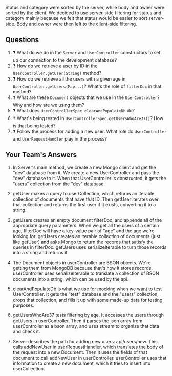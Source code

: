 Status and category were sorted by the server, while body and owner were sorted by the client.
We decided to use server-side filtering for status and category mainly because we felt that status
would be easier to sort server-side. Body and owner were then left to the client-side filtering.

## Questions

1. :question: What do we do in the `Server` and `UserController` constructors
to set up our connection to the development database?
2. :question: How do we retrieve a user by ID in the `UserController.getUser(String)` method?
3. :question: How do we retrieve all the users with a given age 
in `UserController.getUsers(Map...)`? What's the role of `filterDoc` in that
method?
4. :question: What are these `Document` objects that we use in the `UserController`? 
Why and how are we using them?
5. :question: What does `UserControllerSpec.clearAndPopulateDb` do?
6. :question: What's being tested in `UserControllerSpec.getUsersWhoAre37()`?
How is that being tested?
7. :question: Follow the process for adding a new user. What role do `UserController` and 
`UserRequestHandler` play in the process?

## Your Team's Answers

1. In Server's main method, we create a new Mongo client and get the "dev"
    database from it. We create a new UserController and pass the "dev"
    database to it. When that UserController is constructed, it gets the
    "users" collection from the "dev" database.

2. getUser makes a query to userCollection, which returns an iterable collection
    of documents that have that ID. Then getUser iterates over that collection
    and returns the first user if it exists, converting it to a string.
    
3. getUsers creates an empty document filterDoc, and appends all of the
    appropriate query parameters. When we get all the users of a certain
    age, filterDoc will have a key-value pair of "age" and the age
    we're looking for. getUsers creates an iterable collection of
    documents (just like getUser) and asks Mongo to return the records
    that satisfy the queries in filterDoc. getUsers uses
    serializeIterable to turn those records into a string and returns it.

4. The Document objects in userController are BSON objects. We're getting
    them from MongoDB because that's how it stores records. userController
    uses serializeIterable to translate a collection of BSON documents
    into a string, which can be used by the api.
    
5. clearAndPopulateDb is what we use for mocking when we want to test
    UserController. It gets the "test" database and the "users" collection,
    drops that collection, and fills it up with some made-up data for
    testing purposes.
    
6. getUsersWhoAre37 tests filtering by age. It accesses the users through getUsers in userController.
    Then it parses the json array from userController as a bson array, and uses stream to organize that data
    and check it.
    
7. Server describes the path for adding new users: api/users/new. This calls addNewUser in userRequestHandler,
    which translates the body of the request into a new Document. Then it uses the fields of that document to
    call addNewUser in userController. userController uses that information to create a new document, which it
    tries to insert into userCollection.
